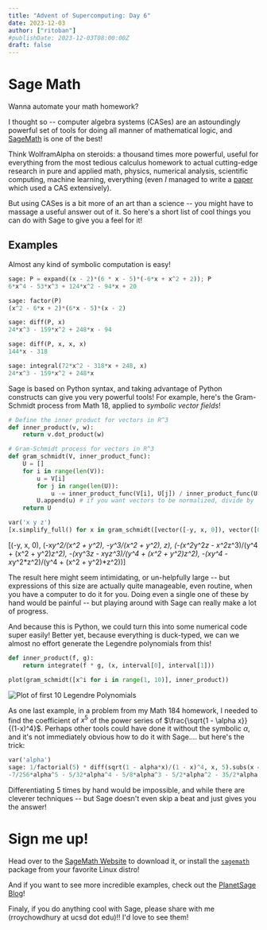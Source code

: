 ```yaml
---
title: "Advent of Supercomputing: Day 6"
date: 2023-12-03
author: ["ritoban"]
#publishDate: 2023-12-03T08:00:00Z
draft: false
---
```


# Sage Math
Wanna automate your math homework?

I thought so -- computer algebra systems (CASes) are an astoundingly powerful set of tools for doing all manner of mathematical logic, and [SageMath](https://www.sagemath.org/) is one of the best!

Think WolframAlpha on steroids: a thousand times more powerful, useful for everything from the most tedious calculus homework to actual cutting-edge research in pure and applied math, physics, numerical analysis, scientific computing, machine learning, everything (even _I_ managed to write a [paper](https://www.sciencedirect.com/science/article/pii/S0021999122005629#ab0010) which used a CAS extensively). 

But using CASes is a bit more of an art than a science -- you might have to massage a useful answer out of it. So here's a short list of cool things you can do with Sage to give you a feel for it! 

## Examples
Almost any kind of symbolic computation is easy!
```py
sage: P = expand((x - 2)*(6 * x - 5)*(-6*x + x^2 + 2)); P
6*x^4 - 53*x^3 + 124*x^2 - 94*x + 20

sage: factor(P)
(x^2 - 6*x + 2)*(6*x - 5)*(x - 2)

sage: diff(P, x)
24*x^3 - 159*x^2 + 248*x - 94

sage: diff(P, x, x, x)
144*x - 318

sage: integral(72*x^2 - 318*x + 248, x)
24*x^3 - 159*x^2 + 248*x
```

Sage is based on Python syntax, and taking advantage of Python constructs can give you very powerful tools! For example, here's the Gram-Schmidt process from Math 18, applied to _symbolic vector fields_!

```py
# Define the inner product for vectors in R^3
def inner_product(v, w):
    return v.dot_product(w)

# Gram-Schmidt process for vectors in R^3
def gram_schmidt(V, inner_product_func):
    U = []
    for i in range(len(V)):
        u = V[i]
        for j in range(len(U)):
            u -= inner_product_func(V[i], U[j]) / inner_product_func(U[j], U[j]) * U[j]
        U.append(u) # if you want vectors to be normalized, divide by |u| here
    return U

var('x y z')
[x.simplify_full() for x in gram_schmidt([vector([-y, x, 0]), vector([0, -y, z]), vector([z, 0, -x])], inner_product)]
```
[(-y, x, 0),
 (-x*y^2/(x^2 + y^2), -y^3/(x^2 + y^2), z),
 (-(x^2*y^2*z - x^2*z^3)/(y^4 + (x^2 + y^2)*z^2), -(x*y^3*z - x*y*z^3)/(y^4 + (x^2 + y^2)*z^2), -(x*y^4 - x*y^2*z^2)/(y^4 + (x^2 + y^2)*z^2))]

The result here might seem intimidating, or un-helpfully large -- but expressions of this size are actually quite manageable, even routine, when you have a computer to do it for you. Doing even a single one of these by hand would be painful -- but playing around with Sage can really make a lot of progress. 

And because this is Python, we could turn this into some numerical code super easily! Better yet, because everything is duck-typed, we can we almost no effort generate the Legendre polynomials from this! 

```py
def inner_product(f, g):
    return integrate(f * g, (x, interval[0], interval[1]))

plot(gram_schmidt([x^i for i in range(1, 10)], inner_product))
```

![Plot of first 10 Legendre Polynomials](/post-media/advent-6-legendre.png)

As one last example, in a problem from my Math 184 homework, I needed to find the coefficient of $x^5$ of the power series of $\frac{\sqrt{1 - \alpha x}}{(1-x)^4}$. Perhaps other tools could have done it without the symbolic $\alpha$, and it's not immediately obvious how to do it with Sage.... but here's the trick:
```py
var('alpha')
sage: 1/factorial(5) * diff(sqrt(1 - alpha*x)/(1 - x)^4, x, 5).subs(x = 0)
-7/256*alpha^5 - 5/32*alpha^4 - 5/8*alpha^3 - 5/2*alpha^2 - 35/2*alpha + 56
```
Differentiating 5 times by hand would be impossible, and while there are cleverer techniques -- but Sage doesn't even skip a beat and just gives you the answer!

# Sign me up!
Head over to the [SageMath Website](https://www.sagemath.org/) to download it, or install the [`sagemath`](https://repology.org/project/sagemath/versions) package from your favorite Linux distro!

And if you want to see more incredible examples, check out the [PlanetSage Blog](https://repology.org/project/sagemath/versions)!

Finaly, if you do anything cool with Sage, please share with me (rroychowdhury at ucsd dot edu)!! I'd love to see them!
